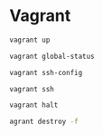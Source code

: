 # Vagrant

```bash
vagrant up

vagrant global-status

vagrant ssh-config

vagrant ssh

vagrant halt

agrant destroy -f
```
